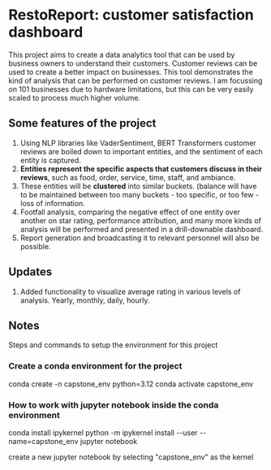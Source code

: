 # RestoReport: customer satisfaction dashboard

This project aims to create a data analytics tool that can be used by business owners to understand their customers. Customer reviews can be used to create a better impact on businesses. This tool demonstrates the kind of analysis that can be performed on customer reviews. I am focussing on 101 businesses due to hardware limitations, but this can be very easily scaled to process much higher volume.

## Some features of the project

1. Using NLP libraries like VaderSentiment, BERT Transformers customer reviews are boiled down to important entities, and the sentiment of each entity is captured.
2. **Entities represent the specific aspects that customers discuss in their reviews**, such as food, order, service, time, staff, and ambiance.
3. These entities will be **clustered** into similar buckets. (balance will have to be maintained between too many buckets - too specific, or too few - loss of information.
4. Footfall analysis, comparing the negative effect of one entity over another on star rating, performance attribution, and many more kinds of analysis will be performed and presented in a drill-downable dashboard.
5. Report generation and broadcasting it to relevant personnel will also be possible.

## Updates

1. Added functionality to visualize average rating in various levels of analysis. Yearly, monthly, daily, hourly.


## Notes

Steps and commands to setup the environment for this project

### Create a conda environment for the project
conda create -n capstone_env python=3.12
conda activate capstone_env

### How to work with jupyter notebook inside the conda environment
conda install ipykernel
python -m ipykernel install --user --name=capstone_env
jupyter notebook

create a new jupyter notebook by selecting "capstone_env" as the kernel
